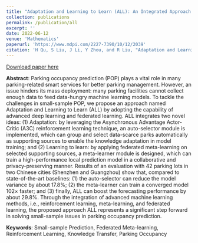 ```yaml
---
title: "Adaptation and Learning to Learn (ALL): An Integrated Approach for Small-Sample Parking Occupancy Prediction"
collection: publications
permalink: /publication/all
excerpt: ''
date: 2022-06-12
venue: 'Mathematics'
paperurl: 'https://www.mdpi.com/2227-7390/10/12/2039'
citation: 'H Qu, S Liu, J Li, Y Zhou, and R Liu, "Adaptation and Learning to Learn (ALL): An Integrated Approach for Small-Sample Parking Occupancy Prediction", Mathematics, 10(12):2039, Jun, 2022, doi: 10.3390//math10122039.'
---
```


[Download paper here](http://nobody910.github.io/files/ALL.pdf)

**Abstract**: Parking occupancy prediction (POP) plays a vital role in many parking-related smart services for better parking management. However, an issue hinders its mass deployment: many parking facilities cannot collect enough data to feed data-hungry machine learning models. To tackle the challenges in small-sample POP, we propose an approach named Adaptation and Learning to Learn (ALL) by adopting the capability of advanced deep learning and federated learning. ALL integrates two novel ideas: (1) Adaptation: by leveraging the Asynchronous Advantage Actor-Critic (A3C) reinforcement learning technique, an auto-selector module is implemented, which can group and select data-scarce parks automatically as supporting sources to enable the knowledge adaptation in model training; and (2) Learning to learn: by applying federated meta-learning on selected supporting sources, a meta-learner module is designed, which can train a high-performance local prediction model in a collaborative and privacy-preserving manner. Results of an evaluation with 42 parking lots in two Chinese cities (Shenzhen and Guangzhou) show that, compared to state-of-the-art baselines: (1) the auto-selector can reduce the model variance by about 17.8%; (2) the meta-learner can train a converged model 102× faster; and (3) finally, ALL can boost the forecasting performance by about 29.8%. Through the integration of advanced machine learning methods, i.e., reinforcement learning, meta-learning, and federated learning, the proposed approach ALL represents a significant step forward in solving small-sample issues in parking occupancy prediction.

**Keywords**: Small-sample Prediction, Federated Meta-learning, Reinforcement Learning, Knowledge Transfer, Parking Occupancy

